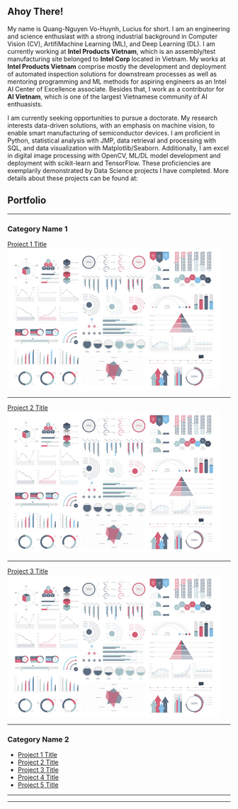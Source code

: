 ## Ahoy There!
My name is Quang-Nguyen Vo-Huynh, Lucius for short. I am an engineering and science enthusiast with a strong industrial background in Computer Vision (CV), ArtifiMachine Learning (ML), and Deep Learning (DL). I am currently working at **Intel Products Vietnam**, which is an assembly/test manufacturing site belonged to **Intel Corp** located in Vietnam. My works at **Intel Products Vietnam** comprise mostly the development and deployment of automated inspection solutions for downstream processes as well as mentoring programming and ML methods for aspiring engineers as an Intel AI Center of Excellence associate. Besides that, I work as a contributor for **AI Vietnam**, which is one of the largest Vietnamese community of AI enthuasists.

I am currently seeking opportunities to pursue a doctorate. My research interests data-driven solutions, with an emphasis on machine vision, to enable smart manufacturing of semiconductor devices. I am proficient in Python, statistical analysis with JMP, data retrieval and processing with SQL, and data visualization with Matplotlib/Seaborn. Additionally, I am excel in digital image processing with OpenCV, ML/DL model development and deployment with scikit-learn and TensorFlow. These proficiencies are exemplarily demonstrated by Data Science projects I have completed. More details about these projects can be found at:


## Portfolio

---

### Category Name 1 

[Project 1 Title](/sample_page)
<img src="images/dummy_thumbnail.jpg?raw=true"/>

---
[Project 2 Title](/pdf/sample_presentation.pdf)
<img src="images/dummy_thumbnail.jpg?raw=true"/>

---
[Project 3 Title](http://example.com/)
<img src="images/dummy_thumbnail.jpg?raw=true"/>

---

### Category Name 2

- [Project 1 Title](http://example.com/)
- [Project 2 Title](http://example.com/)
- [Project 3 Title](http://example.com/)
- [Project 4 Title](http://example.com/)
- [Project 5 Title](http://example.com/)

---




---

